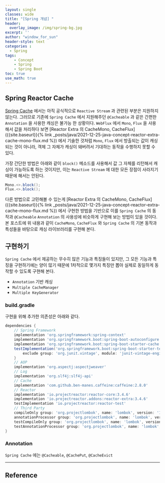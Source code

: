 ```yaml
--- 
layout: single
classes: wide
title: "[Spring 개념] "
header:
  overlay_image: /img/spring-bg.jpg
excerpt: ''
author: "window_for_sun"
header-style: text
categories :
  - Spring
tags:
    - Concept
    - Spring
    - Spring Boot
toc: true
use_math: true
---  
```


## Spring Reactor Cache
[Spring Cache](https://docs.spring.io/spring-framework/docs/current/reference/html/integration.html#cache) 
에서는 아직 공식적으로 `Reactive Stream` 과 관련된 부분은 지원하지 않는다. 
그러므로 기존에 `Spring Cache` 에서 지원해주던 `@Cacheable` 과 같은 간편한 `Annotation` 을 사용한 캐싱은 불가능 한 상황이다. 
`WebFlux` 에서 `Mono`, `Flux` 을 사용해서 값을 처리하다 보면
[Reactor Extra 의 CacheMono, CacheFlux]({{site.baseurl}}{% link _posts/java/2021-12-25-java-concept-reactor-extra-cache-mono-flux.md %}) 
에서 기술한 것처럼 `Mono`, `Flux` 에서 방출되는 값이 캐싱되는 것이 아니라, 객체 그 자체가 캐싱이 돼버려서 기대하는 동작을 수행하지 못할 수 있다.  

가장 간단한 방법은 아래와 같이 `block()` 메소드를 사용해서 값 그 자체를 리턴해서 캐싱이 가능하도록 하는 것이지만, 
이는 `Reactive Stream` 에 대한 모든 장점이 사라지기 때문에 해서는 안된다.  

```java
Mono.<>.block();
Flux.<>.block();
```  

다른 방법으로 고민해볼 수 있는게 [Reactor Extra 의 CacheMono, CacheFlux]({{site.baseurl}}{% link _posts/java/2021-12-25-java-concept-reactor-extra-cache-mono-flux.md %})
에서 구현한 방법을 기반으로 이를 `Spring Cache` 의 동작과 `@Cacheable` `Annotation` 의 사용성에 비슷하게 구현해 보는 방법이 있을 것이다. 
본 포스트에 위 내용과 같이 `CacheMono`, `CacheFlux` 와 `Spring Cache` 의 기본 동작과 특성들을 바탕으로 캐싱 라이브러리를 구현해 본다.  

## 구현하기
`Spring Cache` 에서 제공하는 무수히 많은 기능과 특징들이 있지만, 
그 모든 기능과 특징을 구현하기에는 양이 많기 때문에 1차적으로 몇가지 특징만 뽑아 실제로 동일하게 동작할 수 있도록 구현해 본다.  

- `Annotation` 기반 캐싱
- `Multiple CacheManager`
- `Multiple KeyGenerator`

### build.gradle
구현을 위해 추가한 의존성은 아래와 같다.  

```groovy
dependencies {
	// Spring Framework
	implementation 'org.springframework:spring-context'
	implementation 'org.springframework.boot:spring-boot-autoconfigure'
	implementation 'org.springframework.boot:spring-boot-starter-cache'
	testImplementation('org.springframework.boot:spring-boot-starter-test') {
		exclude group: 'org.junit.vintage', module: 'junit-vintage-engine'
	}
	// AOP
	implementation 'org.aspectj:aspectjweaver'
	// Log
	implementation 'org.slf4j:slf4j-api'
	// Cache
	implementation 'com.github.ben-manes.caffeine:caffeine:2.8.0'
	// Reactor
	implementation 'io.projectreactor:reactor-core:3.4.6'
	implementation 'io.projectreactor.addons:reactor-extra:3.4.6'
	testImplementation 'io.projectreactor:reactor-test'
	// Third Party
	compileOnly group: 'org.projectlombok', name: 'lombok', version: '1.18.12'
	annotationProcessor group: 'org.projectlombok', name: 'lombok', version: '1.18.14'
	testCompileOnly group: 'org.projectlombok', name: 'lombok', version: '1.18.12'
	testAnnotationProcessor group: 'org.projectlombok', name: 'lombok', version: '1.18.14'
}
```  

### Annotation
`Spring Cache` 에는 `@Cacheable`, `@CachePut`, `@CacheEvict`



---
## Reference